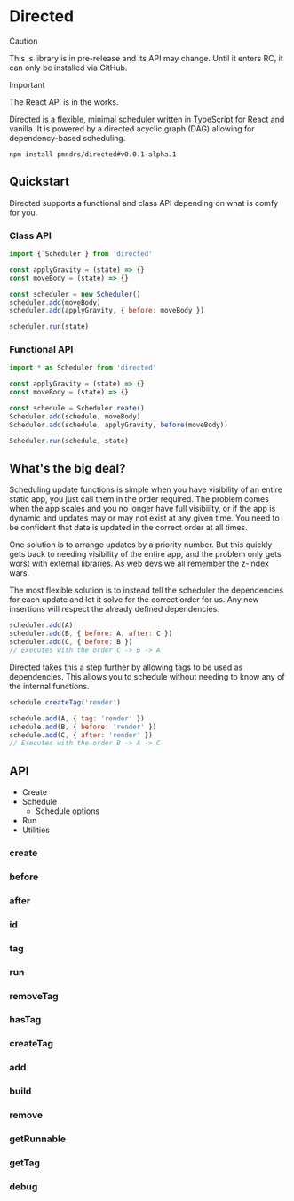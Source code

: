 # Directed

> [!CAUTION]
> This is library is in pre-release and its API may change. Until it enters RC, it can only be installed via GitHub.

> [!IMPORTANT]
> The React API is in the works.

Directed is a flexible, minimal scheduler written in TypeScript for React and vanilla. It is powered by a directed acyclic graph (DAG) allowing for dependency-based scheduling.

```
npm install pmndrs/directed#v0.0.1-alpha.1
```

## Quickstart
Directed supports a functional and class API depending on what is comfy for you.


### Class API
```js
import { Scheduler } from 'directed'

const applyGravity = (state) => {}
const moveBody = (state) => {}

const scheduler = new Scheduler()
scheduler.add(moveBody)
scheduler.add(applyGravity, { before: moveBody })

scheduler.run(state)
```

### Functional API
```js
import * as Scheduler from 'directed'

const applyGravity = (state) => {}
const moveBody = (state) => {}

const schedule = Scheduler.reate()
Scheduler.add(schedule, moveBody)
Scheduler.add(schedule, applyGravity, before(moveBody))

Scheduler.run(schedule, state)
```

## What's the big deal?
Scheduling update functions is simple when you have visibility of an entire static app, you just call them in the order required. The problem comes when the app scales and you no longer have full visibiilty, or if the app is dynamic and updates may or may not exist at any given time. You need to be confident that data is updated in the correct order at all times. 

One solution is to arrange updates by a priority number. But this quickly gets back to needing visibility of the entire app, and the problem only gets worst with external libraries. As web devs we all remember the z-index wars.

The most flexible solution is to instead tell the scheduler the dependencies for each update and let it solve for the correct order for us. Any new insertions will respect the already defined dependencies.

```js
scheduler.add(A)
scheduler.add(B, { before: A, after: C })
scheduler.add(C, { before: B })
// Executes with the order C -> B -> A
```

Directed takes this a step further by allowing tags to be used as dependencies. This allows you to schedule without needing to know any of the internal functions.

```js
schedule.createTag('render')

schedule.add(A, { tag: 'render' })
schedule.add(B, { before: 'render' })
schedule.add(C, { after: 'render' })
// Executes with the order B -> A -> C
```
## API
- Create
- Schedule
    - Schedule options
- Run
- Utilities

### create

### before

### after

### id

### tag

### run

### removeTag

### hasTag

### createTag

### add

### build

### remove

### getRunnable

### getTag

### debug